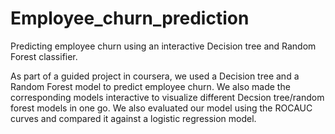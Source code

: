 # Employee_churn_prediction
Predicting employee churn using an interactive Decision tree and Random Forest classifier. 

As part of a guided project in coursera, we used a Decision tree and a Random Forest model to predict employee churn. We also made the corresponding models interactive to visualize different Decsion tree/random forest models in one go. We also evaluated our model using the ROCAUC curves and compared it against a logistic regression model. 
